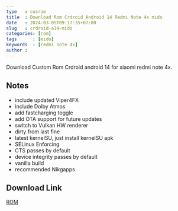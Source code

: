 ```yaml
---
type   : cusrom
title  : Download Rom Crdroid Android 14 Redmi Note 4x mido
date   : 2024-03-05T09:17:35+07:00
slug   : crdroid-a14-mido
categories: [rom]
tags      : [mido]
keywords  : [redmi note 4x]
author : 
---
```


Download Custom Rom Crdroid android 14 for xiaomi redmi note 4x.

## Notes
- include updated Viper4FX
- include Dolby Atmos
- add fastcharging toggle
- add OTA support for future updates
- switch to Vulkan HW renderer
- dirty from last fine
- latest kernelSU, just install kernelSU apk
- SELinux Enforcing
- CTS passes by default
- device integrity passes by default
- vanilla build
- recommended Nikgapps


## Download Link

[ROM](https://sourceforge.net/projects/kamisroms/files/Mido/Crdroid/Android14/crDroidAndroid-14.0-20240101-mido-v10.0.zip/download)

